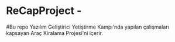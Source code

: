 # ReCapProject - 
#Bu repo Yazılım Geliştirici Yetiştirme Kampı'nda yapılan çalışmaları kapsayan Araç Kiralama Projesi'ni içerir.
